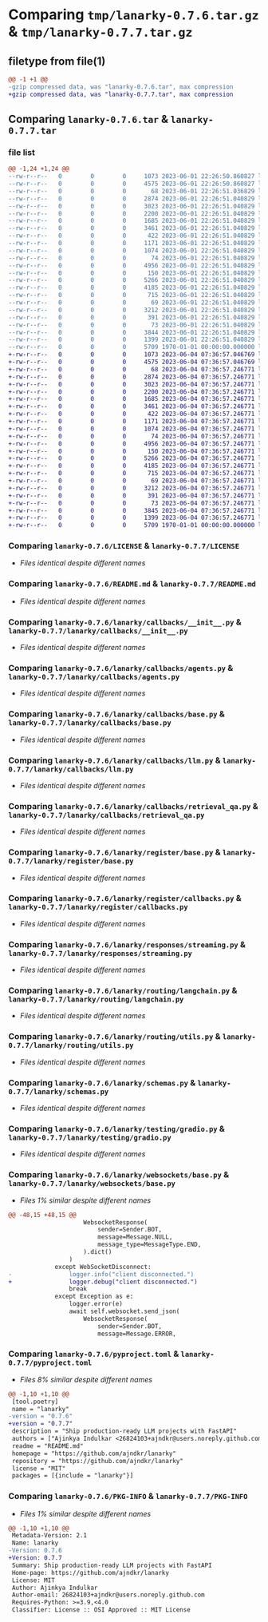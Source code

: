 # Comparing `tmp/lanarky-0.7.6.tar.gz` & `tmp/lanarky-0.7.7.tar.gz`

## filetype from file(1)

```diff
@@ -1 +1 @@
-gzip compressed data, was "lanarky-0.7.6.tar", max compression
+gzip compressed data, was "lanarky-0.7.7.tar", max compression
```

## Comparing `lanarky-0.7.6.tar` & `lanarky-0.7.7.tar`

### file list

```diff
@@ -1,24 +1,24 @@
--rw-r--r--   0        0        0     1073 2023-06-01 22:26:50.860827 lanarky-0.7.6/LICENSE
--rw-r--r--   0        0        0     4575 2023-06-01 22:26:50.860827 lanarky-0.7.6/README.md
--rw-r--r--   0        0        0       68 2023-06-01 22:26:51.036829 lanarky-0.7.6/lanarky/__init__.py
--rw-r--r--   0        0        0     2874 2023-06-01 22:26:51.040829 lanarky-0.7.6/lanarky/callbacks/__init__.py
--rw-r--r--   0        0        0     3023 2023-06-01 22:26:51.040829 lanarky-0.7.6/lanarky/callbacks/agents.py
--rw-r--r--   0        0        0     2200 2023-06-01 22:26:51.040829 lanarky-0.7.6/lanarky/callbacks/base.py
--rw-r--r--   0        0        0     1685 2023-06-01 22:26:51.040829 lanarky-0.7.6/lanarky/callbacks/llm.py
--rw-r--r--   0        0        0     3461 2023-06-01 22:26:51.040829 lanarky-0.7.6/lanarky/callbacks/retrieval_qa.py
--rw-r--r--   0        0        0      422 2023-06-01 22:26:51.040829 lanarky-0.7.6/lanarky/register/__init__.py
--rw-r--r--   0        0        0     1171 2023-06-01 22:26:51.040829 lanarky-0.7.6/lanarky/register/base.py
--rw-r--r--   0        0        0     1074 2023-06-01 22:26:51.040829 lanarky-0.7.6/lanarky/register/callbacks.py
--rw-r--r--   0        0        0       74 2023-06-01 22:26:51.040829 lanarky-0.7.6/lanarky/responses/__init__.py
--rw-r--r--   0        0        0     4956 2023-06-01 22:26:51.040829 lanarky-0.7.6/lanarky/responses/streaming.py
--rw-r--r--   0        0        0      150 2023-06-01 22:26:51.040829 lanarky-0.7.6/lanarky/routing/__init__.py
--rw-r--r--   0        0        0     5266 2023-06-01 22:26:51.040829 lanarky-0.7.6/lanarky/routing/langchain.py
--rw-r--r--   0        0        0     4185 2023-06-01 22:26:51.040829 lanarky-0.7.6/lanarky/routing/utils.py
--rw-r--r--   0        0        0      715 2023-06-01 22:26:51.040829 lanarky-0.7.6/lanarky/schemas.py
--rw-r--r--   0        0        0       69 2023-06-01 22:26:51.040829 lanarky-0.7.6/lanarky/testing/__init__.py
--rw-r--r--   0        0        0     3212 2023-06-01 22:26:51.040829 lanarky-0.7.6/lanarky/testing/gradio.py
--rw-r--r--   0        0        0      391 2023-06-01 22:26:51.040829 lanarky-0.7.6/lanarky/testing/settings.py
--rw-r--r--   0        0        0       73 2023-06-01 22:26:51.040829 lanarky-0.7.6/lanarky/websockets/__init__.py
--rw-r--r--   0        0        0     3844 2023-06-01 22:26:51.040829 lanarky-0.7.6/lanarky/websockets/base.py
--rw-r--r--   0        0        0     1399 2023-06-01 22:26:51.040829 lanarky-0.7.6/pyproject.toml
--rw-r--r--   0        0        0     5709 1970-01-01 00:00:00.000000 lanarky-0.7.6/PKG-INFO
+-rw-r--r--   0        0        0     1073 2023-06-04 07:36:57.046769 lanarky-0.7.7/LICENSE
+-rw-r--r--   0        0        0     4575 2023-06-04 07:36:57.046769 lanarky-0.7.7/README.md
+-rw-r--r--   0        0        0       68 2023-06-04 07:36:57.246771 lanarky-0.7.7/lanarky/__init__.py
+-rw-r--r--   0        0        0     2874 2023-06-04 07:36:57.246771 lanarky-0.7.7/lanarky/callbacks/__init__.py
+-rw-r--r--   0        0        0     3023 2023-06-04 07:36:57.246771 lanarky-0.7.7/lanarky/callbacks/agents.py
+-rw-r--r--   0        0        0     2200 2023-06-04 07:36:57.246771 lanarky-0.7.7/lanarky/callbacks/base.py
+-rw-r--r--   0        0        0     1685 2023-06-04 07:36:57.246771 lanarky-0.7.7/lanarky/callbacks/llm.py
+-rw-r--r--   0        0        0     3461 2023-06-04 07:36:57.246771 lanarky-0.7.7/lanarky/callbacks/retrieval_qa.py
+-rw-r--r--   0        0        0      422 2023-06-04 07:36:57.246771 lanarky-0.7.7/lanarky/register/__init__.py
+-rw-r--r--   0        0        0     1171 2023-06-04 07:36:57.246771 lanarky-0.7.7/lanarky/register/base.py
+-rw-r--r--   0        0        0     1074 2023-06-04 07:36:57.246771 lanarky-0.7.7/lanarky/register/callbacks.py
+-rw-r--r--   0        0        0       74 2023-06-04 07:36:57.246771 lanarky-0.7.7/lanarky/responses/__init__.py
+-rw-r--r--   0        0        0     4956 2023-06-04 07:36:57.246771 lanarky-0.7.7/lanarky/responses/streaming.py
+-rw-r--r--   0        0        0      150 2023-06-04 07:36:57.246771 lanarky-0.7.7/lanarky/routing/__init__.py
+-rw-r--r--   0        0        0     5266 2023-06-04 07:36:57.246771 lanarky-0.7.7/lanarky/routing/langchain.py
+-rw-r--r--   0        0        0     4185 2023-06-04 07:36:57.246771 lanarky-0.7.7/lanarky/routing/utils.py
+-rw-r--r--   0        0        0      715 2023-06-04 07:36:57.246771 lanarky-0.7.7/lanarky/schemas.py
+-rw-r--r--   0        0        0       69 2023-06-04 07:36:57.246771 lanarky-0.7.7/lanarky/testing/__init__.py
+-rw-r--r--   0        0        0     3212 2023-06-04 07:36:57.246771 lanarky-0.7.7/lanarky/testing/gradio.py
+-rw-r--r--   0        0        0      391 2023-06-04 07:36:57.246771 lanarky-0.7.7/lanarky/testing/settings.py
+-rw-r--r--   0        0        0       73 2023-06-04 07:36:57.246771 lanarky-0.7.7/lanarky/websockets/__init__.py
+-rw-r--r--   0        0        0     3845 2023-06-04 07:36:57.246771 lanarky-0.7.7/lanarky/websockets/base.py
+-rw-r--r--   0        0        0     1399 2023-06-04 07:36:57.246771 lanarky-0.7.7/pyproject.toml
+-rw-r--r--   0        0        0     5709 1970-01-01 00:00:00.000000 lanarky-0.7.7/PKG-INFO
```

### Comparing `lanarky-0.7.6/LICENSE` & `lanarky-0.7.7/LICENSE`

 * *Files identical despite different names*

### Comparing `lanarky-0.7.6/README.md` & `lanarky-0.7.7/README.md`

 * *Files identical despite different names*

### Comparing `lanarky-0.7.6/lanarky/callbacks/__init__.py` & `lanarky-0.7.7/lanarky/callbacks/__init__.py`

 * *Files identical despite different names*

### Comparing `lanarky-0.7.6/lanarky/callbacks/agents.py` & `lanarky-0.7.7/lanarky/callbacks/agents.py`

 * *Files identical despite different names*

### Comparing `lanarky-0.7.6/lanarky/callbacks/base.py` & `lanarky-0.7.7/lanarky/callbacks/base.py`

 * *Files identical despite different names*

### Comparing `lanarky-0.7.6/lanarky/callbacks/llm.py` & `lanarky-0.7.7/lanarky/callbacks/llm.py`

 * *Files identical despite different names*

### Comparing `lanarky-0.7.6/lanarky/callbacks/retrieval_qa.py` & `lanarky-0.7.7/lanarky/callbacks/retrieval_qa.py`

 * *Files identical despite different names*

### Comparing `lanarky-0.7.6/lanarky/register/base.py` & `lanarky-0.7.7/lanarky/register/base.py`

 * *Files identical despite different names*

### Comparing `lanarky-0.7.6/lanarky/register/callbacks.py` & `lanarky-0.7.7/lanarky/register/callbacks.py`

 * *Files identical despite different names*

### Comparing `lanarky-0.7.6/lanarky/responses/streaming.py` & `lanarky-0.7.7/lanarky/responses/streaming.py`

 * *Files identical despite different names*

### Comparing `lanarky-0.7.6/lanarky/routing/langchain.py` & `lanarky-0.7.7/lanarky/routing/langchain.py`

 * *Files identical despite different names*

### Comparing `lanarky-0.7.6/lanarky/routing/utils.py` & `lanarky-0.7.7/lanarky/routing/utils.py`

 * *Files identical despite different names*

### Comparing `lanarky-0.7.6/lanarky/schemas.py` & `lanarky-0.7.7/lanarky/schemas.py`

 * *Files identical despite different names*

### Comparing `lanarky-0.7.6/lanarky/testing/gradio.py` & `lanarky-0.7.7/lanarky/testing/gradio.py`

 * *Files identical despite different names*

### Comparing `lanarky-0.7.6/lanarky/websockets/base.py` & `lanarky-0.7.7/lanarky/websockets/base.py`

 * *Files 1% similar despite different names*

```diff
@@ -48,15 +48,15 @@
                     WebsocketResponse(
                         sender=Sender.BOT,
                         message=Message.NULL,
                         message_type=MessageType.END,
                     ).dict()
                 )
             except WebSocketDisconnect:
-                logger.info("client disconnected.")
+                logger.debug("client disconnected.")
                 break
             except Exception as e:
                 logger.error(e)
                 await self.websocket.send_json(
                     WebsocketResponse(
                         sender=Sender.BOT,
                         message=Message.ERROR,
```

### Comparing `lanarky-0.7.6/pyproject.toml` & `lanarky-0.7.7/pyproject.toml`

 * *Files 8% similar despite different names*

```diff
@@ -1,10 +1,10 @@
 [tool.poetry]
 name = "lanarky"
-version = "0.7.6"
+version = "0.7.7"
 description = "Ship production-ready LLM projects with FastAPI"
 authors = ["Ajinkya Indulkar <26824103+ajndkr@users.noreply.github.com>"]
 readme = "README.md"
 homepage = "https://github.com/ajndkr/lanarky"
 repository = "https://github.com/ajndkr/lanarky"
 license = "MIT"
 packages = [{include = "lanarky"}]
```

### Comparing `lanarky-0.7.6/PKG-INFO` & `lanarky-0.7.7/PKG-INFO`

 * *Files 1% similar despite different names*

```diff
@@ -1,10 +1,10 @@
 Metadata-Version: 2.1
 Name: lanarky
-Version: 0.7.6
+Version: 0.7.7
 Summary: Ship production-ready LLM projects with FastAPI
 Home-page: https://github.com/ajndkr/lanarky
 License: MIT
 Author: Ajinkya Indulkar
 Author-email: 26824103+ajndkr@users.noreply.github.com
 Requires-Python: >=3.9,<4.0
 Classifier: License :: OSI Approved :: MIT License
```


